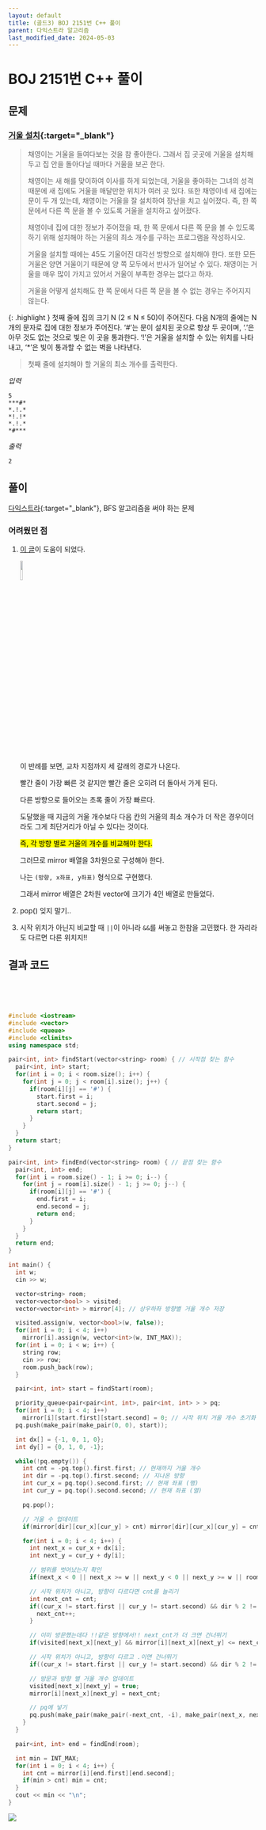 ```yaml
---
layout: default
title: (골드3) BOJ 2151번 C++ 풀이
parent: 다익스트라 알고리즘
last_modified_date: 2024-05-03
---
```


# BOJ 2151번 C++ 풀이

## 문제

### [거울 설치](https://www.acmicpc.net/problem/2151){:target="_blank"}

> 채영이는 거울을 들여다보는 것을 참 좋아한다. 그래서 집 곳곳에 거울을 설치해두고 집 안을 돌아다닐 때마다 거울을 보곤 한다.
> 
> 채영이는 새 해를 맞이하여 이사를 하게 되었는데, 거울을 좋아하는 그녀의 성격 때문에 새 집에도 거울을 매달만한 위치가 여러 곳 있다. 또한 채영이네 새 집에는 문이 두 개 있는데, 채영이는 거울을 잘 설치하여 장난을 치고 싶어졌다. 즉, 한 쪽 문에서 다른 쪽 문을 볼 수 있도록 거울을 설치하고 싶어졌다.
> 
> 채영이네 집에 대한 정보가 주어졌을 때, 한 쪽 문에서 다른 쪽 문을 볼 수 있도록 하기 위해 설치해야 하는 거울의 최소 개수를 구하는 프로그램을 작성하시오.
> 
> 거울을 설치할 때에는 45도 기울어진 대각선 방향으로 설치해야 한다. 또한 모든 거울은 양면 거울이기 때문에 양 쪽 모두에서 반사가 일어날 수 있다. 채영이는 거울을 매우 많이 가지고 있어서 거울이 부족한 경우는 없다고 하자.
> 
> 거울을 어떻게 설치해도 한 쪽 문에서 다른 쪽 문을 볼 수 없는 경우는 주어지지 않는다.

{: .highlight }
첫째 줄에 집의 크기 N (2 ≤ N ≤ 50)이 주어진다. 다음 N개의 줄에는 N개의 문자로 집에 대한 정보가 주어진다. ‘#’는 문이 설치된 곳으로 항상 두 곳이며, ‘.’은 아무 것도 없는 것으로 빛은 이 곳을 통과한다. ‘!’은 거울을 설치할 수 있는 위치를 나타내고, ‘*’은 빛이 통과할 수 없는 벽을 나타낸다.

> 첫째 줄에 설치해야 할 거울의 최소 개수를 출력한다.

*입력*

```
5
***#*
*.!.*
*!.!*
*.!.*
*#***
```

*출력*

```
2
```

## 풀이

[다익스트라](/algorithm/note/2024-04-23-dijkstra){:target="_blank"}, BFS 알고리즘을 써야 하는 문제

### 어려웠던 점

1. [이 글](https://www.acmicpc.net/board/view/32704)이 도움이 되었다.

    <img src="/attachment/2024/05/03/root01.jpg" width="10%">

    이 반례를 보면, 교차 지점까지 세 갈래의 경로가 나온다.
    
    빨간 줄이 가장 빠른 것 같지만 빨간 줄은 오히려 더 돌아서 가게 된다.
    
    다른 방향으로 들어오는 초록 줄이 가장 빠르다.
    
    도달했을 때 지금의 거울 개수보다 다음 칸의 거울의 최소 개수가 더 작은 경우이더라도 그게 최단거리가 아닐 수 있다는 것이다.

    <mark>즉, 각 방향 별로 거울의 개수를 비교해야 한다.</mark>

    그러므로 mirror 배열을 3차원으로 구성해야 한다.

    나는 `(방향, x좌표, y좌표)` 형식으로 구현했다.

    그래서 mirror 배열은 2차원 vector에 크기가 4인 배열로 만들었다.

2. pop() 잊지 말기..

3. 시작 위치가 아닌지 비교할 때 `||`이 아니라 `&&`를 써놓고 한참을 고민했다. 한 자리라도 다르면 다른 위치지!!


## 결과 코드

<br/>

<br/>

<br/>

```cpp
#include <iostream>
#include <vector>
#include <queue>
#include <climits>
using namespace std;

pair<int, int> findStart(vector<string> room) { // 시작점 찾는 함수
  pair<int, int> start;
  for(int i = 0; i < room.size(); i++) {
    for(int j = 0; j < room[i].size(); j++) {
      if(room[i][j] == '#') {
        start.first = i;
        start.second = j;
        return start;
      }
    }
  }
  return start;
}

pair<int, int> findEnd(vector<string> room) { // 끝점 찾는 함수
  pair<int, int> end;
  for(int i = room.size() - 1; i >= 0; i--) {
    for(int j = room[i].size() - 1; j >= 0; j--) {
      if(room[i][j] == '#') {
        end.first = i;
        end.second = j;
        return end;
      }
    }
  }
  return end;
}

int main() {
  int w;
  cin >> w;

  vector<string> room;
  vector<vector<bool> > visited;
  vector<vector<int> > mirror[4]; // 상우하좌 방향별 거울 개수 저장

  visited.assign(w, vector<bool>(w, false));
  for(int i = 0; i < 4; i++)
    mirror[i].assign(w, vector<int>(w, INT_MAX));
  for(int i = 0; i < w; i++) {
    string row;
    cin >> row;
    room.push_back(row);
  }

  pair<int, int> start = findStart(room);

  priority_queue<pair<pair<int, int>, pair<int, int> > > pq;
  for(int i = 0; i < 4; i++)
    mirror[i][start.first][start.second] = 0; // 시작 위치 거울 개수 초기화
  pq.push(make_pair(make_pair(0, 0), start));

  int dx[] = {-1, 0, 1, 0};
  int dy[] = {0, 1, 0, -1};

  while(!pq.empty()) {
    int cnt = -pq.top().first.first; // 현재까지 거울 개수
    int dir = -pq.top().first.second; // 지나온 방향
    int cur_x = pq.top().second.first; // 현재 좌표 (행)
    int cur_y = pq.top().second.second; // 현재 좌표 (열)

    pq.pop();

    // 거울 수 업데이트
    if(mirror[dir][cur_x][cur_y] > cnt) mirror[dir][cur_x][cur_y] = cnt;

    for(int i = 0; i < 4; i++) {
      int next_x = cur_x + dx[i];
      int next_y = cur_y + dy[i];

      // 범위를 벗어났는지 확인
      if(next_x < 0 || next_x >= w || next_y < 0 || next_y >= w || room[next_x][next_y] == '*') continue;

      // 시작 위치가 아니고, 방향이 다르다면 cnt를 늘리기
      int next_cnt = cnt;
      if((cur_x != start.first || cur_y != start.second) && dir % 2 != i % 2) {
        next_cnt++;
      }

      // 이미 방문했는데다 !!같은 방향에서!! next_cnt가 더 크면 건너뛰기
      if(visited[next_x][next_y] && mirror[i][next_x][next_y] <= next_cnt) continue;

      // 시작 위치가 아니고, 방향이 다르고 .이면 건너뛰기
      if((cur_x != start.first || cur_y != start.second) && dir % 2 != i % 2 && room[cur_x][cur_y] == '.') continue;

      // 방문과 방향 별 거울 개수 업데이트
      visited[next_x][next_y] = true;
      mirror[i][next_x][next_y] = next_cnt;

      // pq에 넣기
      pq.push(make_pair(make_pair(-next_cnt, -i), make_pair(next_x, next_y)));
    }
  }

  pair<int, int> end = findEnd(room);

  int min = INT_MAX;
  for(int i = 0; i < 4; i++) {
    int cnt = mirror[i][end.first][end.second];
    if(min > cnt) min = cnt;
  }
  cout << min << "\n";
}
```

![](/attachment/2024/05/03/boj2151solve.png)